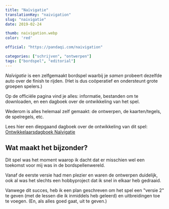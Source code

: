 ```yaml
---
title: "Naïvigatie"
translationKey: "naivigation"
slug: "naivigatie"
date: 2019-02-24

thumb: naivigation.webp
color: 'red'

official: "https://pandaqi.com/naivigation"

categories: ["schrijven", "ontwerpen"]
tags: ["bordspel", "editorial"]
---
```


_Naïvigatie_ is een zelfgemaakt bordspel waarbij je _samen_ probeert dezelfde auto over de finish te rijden. (Het is dus coöperatief en ondersteunt grote groepen spelers.)

Op de officiële pagina vind je alles: informatie, bestanden om te downloaden, en een dagboek over de ontwikkeling van het spel.

Wederom is alles helemaal zelf gemaakt: de ontwerpen, de kaarten/tegels, de spelregels, etc.

Lees hier een diepgaand dagboek over de ontwikkeling van dit spel: [Ontwikkelaarsdagboek Naïvigatie](https://nietdathetuitmaakt.nl/bordspellen/naivigatie/ontwikkelingsproces-naivigatie/)

## Wat maakt het bijzonder?
Dit spel was het moment waarop ik dacht dat er misschien wel een toekomst voor mij was in de bordspellenwereld. 

Vanaf de eerste versie had men plezier en waren de ontwerpen duidelijk, ook al was het slechts een hobbyproject dat ik snel in elkaar heb gedraaid.

Vanwege dit succes, heb ik een plan geschreven om het spel een "versie 2" te geven (met de lessen die ik inmiddels heb geleerd) en uitbreidingen toe te voegen. (En, als alles goed gaat, uit te geven.)